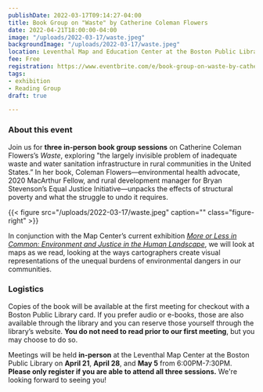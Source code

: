 ```yaml
---
publishDate: 2022-03-17T09:14:27-04:00
title: Book Group on "Waste" by Catherine Coleman Flowers
date: 2022-04-21T18:00:00-04:00
image: "/uploads/2022-03-17/waste.jpeg"
backgroundImage: "/uploads/2022-03-17/waste.jpeg"
location: Leventhal Map and Education Center at the Boston Public Library
fee: Free
registration: https://www.eventbrite.com/e/book-group-on-waste-by-catherine-coleman-flowers-tickets-300111941897
tags:
- exhibition
- Reading Group
draft: true

---
```

### About this event

Join us for **three in-person book group sessions** on Catherine Coleman Flowers’s _Waste_, exploring "the largely invisible problem of inadequate waste and water sanitation infrastructure in rural communities in the United States.” In her book, Coleman Flowers—environmental health advocate, 2020 MacArthur Fellow, and rural development manager for Bryan Stevenson’s Equal Justice Initiative—unpacks the effects of structural poverty and what the struggle to undo it requires.

{{< figure src="/uploads/2022-03-17/waste.jpeg" caption="" class="figure-right" >}}

In conjunction with the Map Center’s current exhibition [_More or Less in Common: Environment and Justice in the Human Landscape_](https://www.leventhalmap.org/exhibitions/), we will look at maps as we read, looking at the ways cartographers create visual representations of the unequal burdens of environmental dangers in our communities.

### Logistics

Copies of the book will be available at the first meeting for checkout with a Boston Public Library card. If you prefer audio or e-books, those are also available through the library and you can reserve those yourself through the library’s website. **You do not need to read prior to our first meeting**, but you may choose to do so.

Meetings will be held **in-person** at the Leventhal Map Center at the Boston Public Library on **April 21**, **April 28**, and **May 5** from 6:00PM-7:30PM. **Please only register if you are able to attend all three sessions.** We're looking forward to seeing you!